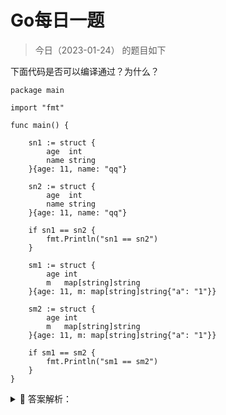 # Go每日一题

> 今日（2023-01-24） 的题目如下

下面代码是否可以编译通过？为什么？

```golang
package main

import "fmt"

func main() {

	sn1 := struct {
		age  int
		name string
	}{age: 11, name: "qq"}

	sn2 := struct {
		age  int
		name string
	}{age: 11, name: "qq"}

	if sn1 == sn2 {
		fmt.Println("sn1 == sn2")
	}

	sm1 := struct {
		age int
		m   map[string]string
	}{age: 11, m: map[string]string{"a": "1"}}

	sm2 := struct {
		age int
		m   map[string]string
	}{age: 11, m: map[string]string{"a": "1"}}

	if sm1 == sm2 {
		fmt.Println("sm1 == sm2")
	}
}
```


<details>
<summary style="cursor: pointer">🔑 答案解析：</summary>
<div>

编译不通过。

```
./prog.go:31:9: invalid operation: sm1 == sm2 (struct containing map[string]string cannot be compared)
```

考点：结构体比较

> 结构体比较规则注意1：只有相同类型的结构体才可以比较，结构体是否相同不但与属性类型个数有关，还与属性顺序相关。

比如：

```golang
sn1 := struct {
	age  int
	name string
}{age: 11, name: "qq"}

sn3:= struct {
    name string
    age  int
}{age:11, name:"qq"}
```

sn3与sn1就不是相同的结构体了，不能比较。

> 结构体比较规则注意2：结构体是相同的，但是结构体属性中有不可以比较的类型，如map,slice，则结构体不能用==比较。

可以使用reflect.DeepEqual进行比较

```golang
if reflect.DeepEqual(sm1, sm2) {
		fmt.Println("sm1 == sm2")
} else {
		fmt.Println("sm1 != sm2")
}
```

---

### 3楼

map 实例是不可以直接比较的，如果非要比较的话，可以使用 `reflect.DeepEqual()`. go 中表明了可比较的类型：

- 布尔值
- 数字
- 字符串
- 指针
- 通道
- 接口类型
- 结构体
- 只包含上述类型的数组。


### 16楼

- 布尔 是 不能与nil比较
- 整型 是 不能与nil比较
- 浮点数 是 不能与nil比较
- 复数 是 不能与nil比较
- 字符串 是 不能与nil比较
- 指针值 是 两个指针指向同一个变量，则这两个指针相等，或者两个指针同为nil，它们也相等。指针值可以与nil比较。
- 通道值 是 两个通道是由同一个make创建的，或者两个通道值都为nil，那么它们是相等，不同类型的通道都是nil也不可比较
- 接口值 是 如果两个接口值的动态值和动态类型都相等，或者两个接口值都为nil，那么它们是相等的。接口值可以与nil进行比较。
- struct 是/否 如果struct中所有的字段都是可比较的，那么两个struct是可比较的。如果struct对应的非空白字段相等，则它们相等。struct不能与nil比较。
- 数组 是/否 如果数组中的元素类型是可比的，则数组也是可比较的。如果数组中对应的元素都相等元素顺序必须一样，那么两个数组是相等的。数组不能与nil比较
- map 否 只能与nil比较
- slice 否 只能与nil比较
- func 否 只能与nil比较


</div>
</details>